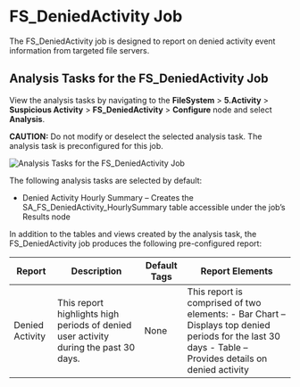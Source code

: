 # FS_DeniedActivity Job

The FS_DeniedActivity job is designed to report on denied activity event information from targeted
file servers.

## Analysis Tasks for the FS_DeniedActivity Job

View the analysis tasks by navigating to the **FileSystem** > **5.Activity** > **Suspicious
Activity** > **FS_DeniedActivity** > **Configure** node and select **Analysis**.

**CAUTION:** Do not modify or deselect the selected analysis task. The analysis task is
preconfigured for this job.

![Analysis Tasks for the FS_DeniedActivity Job](/img/product_docs/accessanalyzer/12.0/solutions/filesystem/activity/suspiciousactivity/deniedactivityanalysis.webp)

The following analysis tasks are selected by default:

- Denied Activity Hourly Summary – Creates the SA_FS_DeniedActivity_HourlySummary table accessible
  under the job’s Results node

In addition to the tables and views created by the analysis task, the FS_DeniedActivity job produces
the following pre-configured report:

| Report          | Description                                                                          | Default Tags | Report Elements                                                                                                                                        |
| --------------- | ------------------------------------------------------------------------------------ | ------------ | ------------------------------------------------------------------------------------------------------------------------------------------------------ |
| Denied Activity | This report highlights high periods of denied user activity during the past 30 days. | None         | This report is comprised of two elements: - Bar Chart – Displays top denied periods for the last 30 days - Table – Provides details on denied activity |
